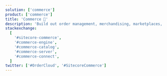 ```yaml
---
solution: ['commerce']
product: ['commerce']
title: 'Commerce 💸'
description: 'Build out order management, merchandising, marketplaces, and storefronts'
stackexchange:
  [
    '#sitecore-commerce',
    '#commerce-engine',
    '#commerce-catalog',
    '#commerce-server',
    '#commerce-connect',
  ]
twitter: ['#OrderCloud', '#SitecoreCommerce']
---
```

